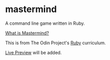 # mastermind
A command line game written in Ruby.

[What is Mastermind?](https://en.wikipedia.org/wiki/Mastermind_(board_game))

This is from The Odin Project's [Ruby](https://www.theodinproject.com/paths/full-stack-ruby-on-rails/courses/ruby-programming/lessons/mastermind) curriculum.

[Live Preview]() will be added.